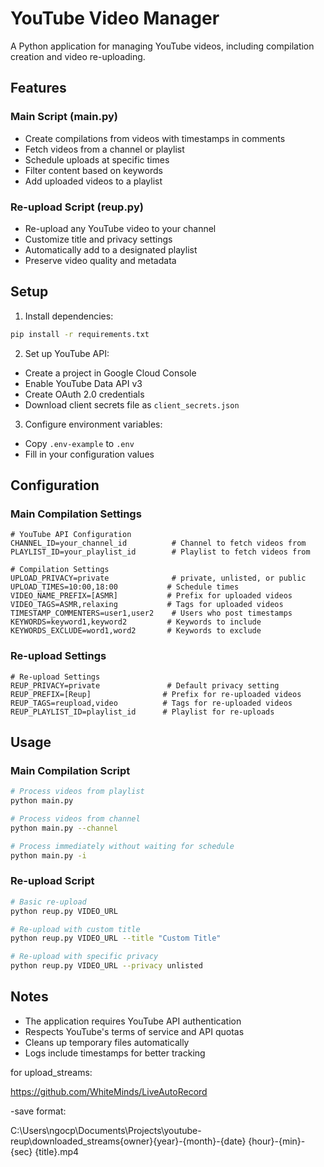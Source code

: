# YouTube Video Manager

A Python application for managing YouTube videos, including compilation creation and video re-uploading.

## Features

### Main Script (main.py)
- Create compilations from videos with timestamps in comments
- Fetch videos from a channel or playlist
- Schedule uploads at specific times
- Filter content based on keywords
- Add uploaded videos to a playlist

### Re-upload Script (reup.py)
- Re-upload any YouTube video to your channel
- Customize title and privacy settings
- Automatically add to a designated playlist
- Preserve video quality and metadata

## Setup

1. Install dependencies:
```bash
pip install -r requirements.txt
```

2. Set up YouTube API:
- Create a project in Google Cloud Console
- Enable YouTube Data API v3
- Create OAuth 2.0 credentials
- Download client secrets file as `client_secrets.json`

3. Configure environment variables:
- Copy `.env-example` to `.env`
- Fill in your configuration values

## Configuration

### Main Compilation Settings
```env
# YouTube API Configuration
CHANNEL_ID=your_channel_id          # Channel to fetch videos from
PLAYLIST_ID=your_playlist_id        # Playlist to fetch videos from

# Compilation Settings
UPLOAD_PRIVACY=private              # private, unlisted, or public
UPLOAD_TIMES=10:00,18:00           # Schedule times
VIDEO_NAME_PREFIX=[ASMR]           # Prefix for uploaded videos
VIDEO_TAGS=ASMR,relaxing           # Tags for uploaded videos
TIMESTAMP_COMMENTERS=user1,user2    # Users who post timestamps
KEYWORDS=keyword1,keyword2         # Keywords to include
KEYWORDS_EXCLUDE=word1,word2       # Keywords to exclude
```

### Re-upload Settings
```env
# Re-upload Settings
REUP_PRIVACY=private               # Default privacy setting
REUP_PREFIX=[Reup]                # Prefix for re-uploaded videos
REUP_TAGS=reupload,video          # Tags for re-uploaded videos
REUP_PLAYLIST_ID=playlist_id      # Playlist for re-uploads
```

## Usage

### Main Compilation Script
```bash
# Process videos from playlist
python main.py

# Process videos from channel
python main.py --channel

# Process immediately without waiting for schedule
python main.py -i
```

### Re-upload Script
```bash
# Basic re-upload
python reup.py VIDEO_URL

# Re-upload with custom title
python reup.py VIDEO_URL --title "Custom Title"

# Re-upload with specific privacy
python reup.py VIDEO_URL --privacy unlisted
```

## Notes
- The application requires YouTube API authentication
- Respects YouTube's terms of service and API quotas
- Cleans up temporary files automatically
- Logs include timestamps for better tracking





for upload_streams:

https://github.com/WhiteMinds/LiveAutoRecord

-save format:

C:\Users\ngocp\Documents\Projects\youtube-reup\downloaded_streams\{owner}\{year}-{month}-{date} {hour}-{min}-{sec} {title}.mp4

